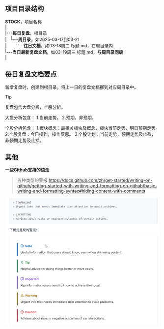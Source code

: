 ## 项目目录结构

**STOCK**，项目名称  
|  
|---**每日复盘**，根目录    
|&emsp;<sup>|</sup>---**周目录**，如2025-03-17到03-21    
|&emsp;&emsp;&nbsp;<sup>|</sup>---**往日文档**，如03-18周二 标题.md，在周目录内    
<sup>|</sup>---**当日最新复盘文档**，如03-19周三 标题.md，**与周目录同级**    
|

## 每日复盘文档要点  

新增复盘时，创建到根目录。将上一日的复盘文档挪到对应周目录中。

> [!Tip]
> 复盘包含大盘分析，个股分析。
>
> 大盘分析包含：
> 1.当前走势。
> 2.预期，非预期。
> 
> 个股分析包含：
> 1.板块概念：最相关板块及概念，板块当前走势，明日预期走势。
> 2.个股复盘：今日操作，操作反思。
> 3.个股计划：当前走势，预期走势及止盈，非预期走势及止损。


## 其他
**一些Github支持的语法**

> 五种类型的警报
> https://docs.github.com/zh/get-started/writing-on-github/getting-started-with-writing-and-formatting-on-github/basic-writing-and-formatting-syntax#hiding-content-with-comments

![alt text](image.png)
